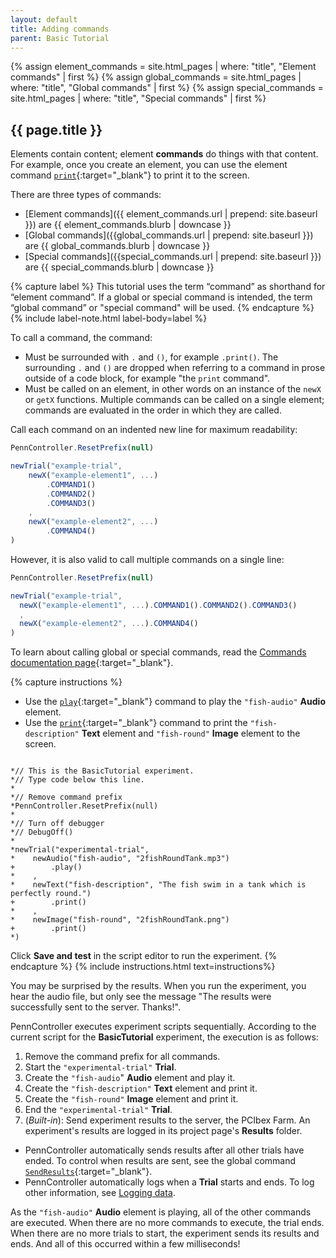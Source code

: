 ```yaml
---
layout: default
title: Adding commands
parent: Basic Tutorial
---
```


{% assign element_commands = site.html_pages | where: "title", "Element commands" | first %}
{% assign global_commands = site.html_pages | where: "title", "Global commands" | first %}
{% assign special_commands = site.html_pages | where: "title", "Special commands" | first %}


## {{ page.title }}

Elements contain content; element **commands** do things with that content. For example, once you create an element, you can use the element command [`print`]({{site.baseurl}}/docs/action-commands/standard-print){:target="_blank"} to print it to the screen.

There are three types of commands: 

+ [Element commands]({{ element_commands.url | prepend: site.baseurl }}) are {{ element_commands.blurb | downcase }}
+ [Global commands]({{global_commands.url | prepend: site.baseurl }}) are {{ global_commands.blurb | downcase }}
+ [Special commands]({{special_commands.url | prepend: site.baseurl }}) are {{ special_commands.blurb | downcase }}

{% capture label %}
This tutorial uses the term “command” as shorthand for “element command”. If a global or special command is intended, the term “global command” or "special command" will be used.
{% endcapture %}
{% include label-note.html label-body=label  %}

To call a command, the command:

+ Must be surrounded with `.` and `()`, for example `.print()`. The surrounding `.` and `()` are dropped when referring to a command in prose outside of a code block, for example "the `print` command".
+ Must be called on an element, in other words on an instance of the `newX` or `getX` functions. Multiple commands can be called on a single element; commands are evaluated in the order in which they are called.

Call each command on an indented new line for maximum readability:

```javascript
PennController.ResetPrefix(null)

newTrial("example-trial",
    newX("example-element1", ...)
        .COMMAND1()
        .COMMAND2()
        .COMMAND3()
    ,
    newX("example-element2", ...)
        .COMMAND4()
)
```

However, it is also valid to call multiple commands on a single line:

```javascript
PennController.ResetPrefix(null)

newTrial("example-trial",
  newX("example-element1", ...).COMMAND1().COMMAND2().COMMAND3()
  ,
  newX("example-element2", ...).COMMAND4()
)
```

To learn about calling global or special commands, read the [Commands documentation page]({{site.baseurl}}/docs/core-concepts/commands){:target="_blank"}.

{% capture instructions %}
+ Use the [`play`]({{site.baseurl}}/docs/action-commands/audio-play){:target="_blank"} command to play the `"fish-audio"` **Audio** element. 
+ Use the [`print`]({{site.baseurl}}/docs/action-commands/standard-print){:target="_blank"} command to print the `"fish-description"` **Text** element and `"fish-round"` **Image** element to the screen.

<pre><code class="language-diff-javascript diff-highlight"> 
*// This is the BasicTutorial experiment.
*// Type code below this line.
*
*// Remove command prefix
*PennController.ResetPrefix(null)
*
*// Turn off debugger
*// DebugOff()
*
*newTrial("experimental-trial",
*    newAudio("fish-audio", "2fishRoundTank.mp3")
+        .play()
*    ,
*    newText("fish-description", "The fish swim in a tank which is perfectly round.")
+        .print()
*    ,
*    newImage("fish-round", "2fishRoundTank.png")    
+        .print()
*)
</code></pre>

Click **Save and test** in the script editor to run the experiment. 
{% endcapture %}
{% include instructions.html text=instructions%}

You may be surprised by the results. When you run the experiment, you hear the audio file, but only see the message "The results were successfully sent to the server. Thanks!". 

PennController executes experiment scripts sequentially. According to the current script for the **BasicTutorial** experiment, the execution is as follows:

1. Remove the command prefix for all commands.
2. Start the `"experimental-trial"` **Trial**.
3. Create the `"fish-audio`" **Audio** element and play it.
4. Create the `"fish-description"` **Text** element and print it.
5. Create the `"fish-round"` **Image** element and print it.
6. End the `"experimental-trial"` **Trial**.
7. (*Built-in*): Send experiment results to the server, the PCIbex Farm. An experiment's results are logged in its project page's **Results** folder. 
  + PennController automatically sends results after all other trials have ended. To control when results are sent, see the global command [`SendResults`]({{site.baseurl}}/docs/global-commands/sendresults){:target="_blank"}.
  + PennController automatically logs when a **Trial** starts and ends. To log other information, see [Logging data](#logging-data).
  
As the `"fish-audio"` **Audio** element is playing, all of the other commands are executed. When there are no more commands to execute, the trial ends. When there are no more trials to start, the experiment sends its results and ends. And all of this occurred within a few milliseconds!
